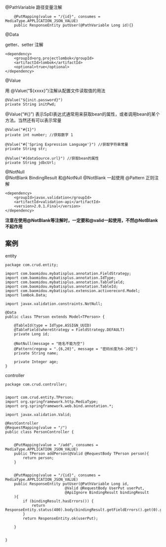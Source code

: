 <!--
 * @Author: wjn
 * @Date: 2020-04-29 09:21:11
 * @LastEditors: wjn
 * @LastEditTime: 2020-04-29 14:57:40
 -->



@PathVariable 路径变量注解

```
    @PutMapping(value = "/{id}", consumes = MediaType.APPLICATION_JSON_VALUE)
    public ResponseEntity putUser(@PathVariable Long id){}
```


@Data 

getter、setter 注解

```
<dependency>
    <groupId>org.projectlombok</groupId>
    <artifactId>lombok</artifactId>
    <optional>true</optional>
</dependency>
```

@Value  

用 @Value(“${xxxx}”)注解从配置文件读取值的用法

```
@Value("${init.password}")  
private String initPwd;   
```

@Value(“#{}”) 表示SpEl表达式通常用来获取bean的属性，或者调用bean的某个方法。当然还有可以表示常量
```
@Value("#{1}")  
private int number; //获取数字 1  

@Value("#{'Spring Expression Language'}") //获取字符串常量  
private String str;  

@Value("#{dataSource.url}") //获取bean的属性  
private String jdbcUrl;  
```

@NotNull  
@NotBlank
BindingResult  和@NotNull   @NotBlank  一起使用
@Pattern   正则注解


```
<dependency>
    <groupId>javax.validation</groupId>
    <artifactId>validation-api</artifactId>
    <version>2.0.1.Final</version>
</dependency>
```


**注意在使用@NotBlank等注解时，一定要和@valid一起使用，不然@NotBlank不起作用**


## 案例

entity

```
package com.crud.entity;

import com.baomidou.mybatisplus.annotation.FieldStrategy;
import com.baomidou.mybatisplus.annotation.IdType;
import com.baomidou.mybatisplus.annotation.TableField;
import com.baomidou.mybatisplus.annotation.TableId;
import com.baomidou.mybatisplus.extension.activerecord.Model;
import lombok.Data;

import javax.validation.constraints.NotNull;

@Data
public class TPerson extends Model<TPerson> {

    @TableId(type = IdType.ASSIGN_UUID)
    @TableField(whereStrategy = FieldStrategy.DEFAULT)
    private Long id;

    @NotNull(message = "姓名不能为空")
    @Pattern(regexp = ".{6,20}", message = "密码长度为6-20位")
    private String name;

    private Integer age;
}

```

controller

```
package com.crud.controller;


import com.crud.entity.TPerson;
import org.springframework.http.MediaType;
import org.springframework.web.bind.annotation.*;

import javax.validation.Valid;

@RestController
@RequestMapping(value = "/")
public class PersonController {


    @PutMapping(value = "/add", consumes = MediaType.APPLICATION_JSON_VALUE)
    public TPerson addPerson(@Valid @RequestBody TPerson person){
        return person;
    }


    @PutMapping(value = "/{id}", consumes = MediaType.APPLICATION_JSON_VALUE)
    public ResponseEntity putUser(@PathVariable Long id,
                           @Valid @RequestBody UserPut userPut,
                           @ApiIgnore BindingResult bindingResult
    ){
        if (bindingResult.hasErrors()) {
            return ResponseEntity.status(400).body(bindingResult.getFieldErrors().get(0).getDefaultMessage());
        }
        return ResponseEntity.ok(userPut);

    }


}



```